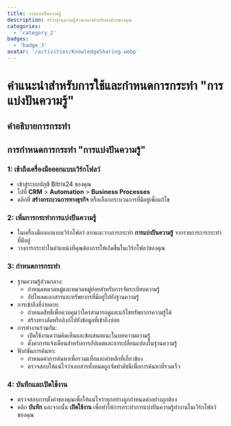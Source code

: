 ```yaml
---
title: การแบ่งปันความรู้
description: สร้างฐานความรู้ส่วนกลางสำหรับองค์กรของคุณ
categories: 
  - 'category_2'
badges: 
  - 'badge_3'
avatar: '/activities/KnowledgeSharing.webp'
---
```

# คำแนะนำสำหรับการใช้และกำหนดการกระทำ "การแบ่งปันความรู้"

## คำอธิบายการกระทำ

## **การกำหนดการกระทำ "การแบ่งปันความรู้"**

### 1: เข้าถึงเครื่องมือออกแบบเวิร์กโฟลว์
- เข้าสู่ระบบบัญชี Bitrix24 ของคุณ
- ไปที่ **CRM** > **Automation** > **Business Processes**
- คลิกที่ **สร้างกระบวนการทางธุรกิจ** หรือเลือกกระบวนการที่มีอยู่เพื่อแก้ไข

### 2: เพิ่มการกระทำการแบ่งปันความรู้
- ในเครื่องมือออกแบบเวิร์กโฟลว์ ลากและวางการกระทำ **การแบ่งปันความรู้** จากรายการการกระทำที่มีอยู่
- วางการกระทำในตำแหน่งที่คุณต้องการให้เกิดขึ้นในเวิร์กโฟลว์ของคุณ

### 3: กำหนดการกระทำ
- ฐานความรู้ส่วนกลาง:
  - กำหนดหมวดหมู่และหมวดหมู่ย่อยสำหรับการจัดระเบียบความรู้
  - อัปโหลดเอกสารและทรัพยากรที่มีอยู่ไปยังฐานความรู้
- การเข้าถึงที่ง่ายดาย:
  - กำหนดสิทธิ์เพื่อควบคุมว่าใครสามารถดูและแก้ไขทรัพยากรความรู้ได้
  - สร้างทางลัดหรือลิงก์ไปยังข้อมูลที่เข้าถึงบ่อย
- การทำงานร่วมกัน:
  - เปิดใช้งานความคิดเห็นและข้อเสนอแนะในบทความความรู้
  - ตั้งค่าการแจ้งเตือนสำหรับการอัปเดตและการเปลี่ยนแปลงในฐานความรู้
- ฟังก์ชันการค้นหา:
  - กำหนดค่าการค้นหาเพื่อรวมแท็กและคำหลักที่เกี่ยวข้อง
  - ตรวจสอบให้แน่ใจว่าเอกสารทั้งหมดถูกจัดทำดัชนีเพื่อการค้นหาที่รวดเร็ว

### 4: บันทึกและเปิดใช้งาน
- ตรวจสอบการตั้งค่าของคุณเพื่อให้แน่ใจว่าทุกอย่างถูกกำหนดค่าอย่างถูกต้อง
- คลิก **บันทึก** และจากนั้น **เปิดใช้งาน** เพื่อทำให้การกระทำการแบ่งปันความรู้ทำงานในเวิร์กโฟลว์ของคุณ